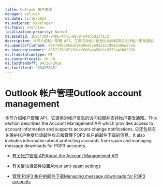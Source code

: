 ```yaml
---
title: Outlook 帐户管理
manager: soliver
ms.date: 11/16/2014
ms.audience: Developer
ms.topic: overview
localization_priority: Normal
ms.assetid: 369cf384-94b6-4d41-8938-afdcbd13f132
description: 本节介绍帐户管理 API，它提供对帐户信息的访问权限并支持帐户更改通知。 它还包括有关保护帐户免受垃圾邮件攻击和管理 POP3 帐户的邮件下载的信息。
ms.openlocfilehash: 425739639562a91586d23b41de119916886e2c4a
ms.sourcegitcommit: 8657170d071f9bcf680aba50b9c07f2a4fb82283
ms.translationtype: MT
ms.contentlocale: zh-CN
ms.lasthandoff: 04/28/2019
ms.locfileid: "33437845"
---
```

# <a name="outlook-account-management"></a><span data-ttu-id="24a1b-104">Outlook 帐户管理</span><span class="sxs-lookup"><span data-stu-id="24a1b-104">Outlook account management</span></span>

<span data-ttu-id="24a1b-105">本节介绍帐户管理 API，它提供对帐户信息的访问权限并支持帐户更改通知。</span><span class="sxs-lookup"><span data-stu-id="24a1b-105">This section describes the Account Management API which provides access to account information and supports account-change notifications.</span></span> <span data-ttu-id="24a1b-106">它还包括有关保护帐户免受垃圾邮件攻击和管理 POP3 帐户的邮件下载的信息。</span><span class="sxs-lookup"><span data-stu-id="24a1b-106">It also includes information about protecting accounts from spam and managing message downloads for POP3 accounts.</span></span>

- [<span data-ttu-id="24a1b-107">有关帐户管理 API</span><span class="sxs-lookup"><span data-stu-id="24a1b-107">About the Account Management API</span></span>](about-the-account-management-api.md)
    
- [<span data-ttu-id="24a1b-108">有关反垃圾邮件设置</span><span class="sxs-lookup"><span data-stu-id="24a1b-108">About anti-spam settings</span></span>](about-anti-spam-settings.md)
    
- [<span data-ttu-id="24a1b-109">管理 POP3 帐户的邮件下载</span><span class="sxs-lookup"><span data-stu-id="24a1b-109">Managing message downloads for POP3 accounts</span></span>](managing-message-downloads-for-pop3-accounts.md)
    

